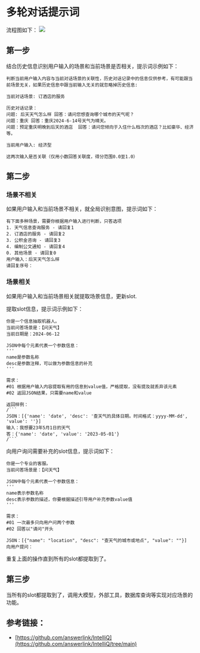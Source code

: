 # 多轮对话提示词


流程图如下：
![](https://danerlt-1258802437.cos.ap-chongqing.myqcloud.com/images/slot_multi-turn-flow.png)

## 第一步

结合历史信息识别用户输入的场景和当前场景是否相关，提示词示例如下：


```text
判断当前用户输入内容与当前对话场景的关联性，历史对话记录中的信息仅供参考，有可能跟当前场景无关，如果历史信息中跟当前输入无关的就忽略掉历史信息:

当前对话场景: 订酒店的服务

历史对话记录：
问题: 后天天气怎么样 回答：请问您想查询哪个城市的天气呢？
问题：重庆 回答：重庆2024-6-14号天气为晴天。
问题：预定重庆明晚到后天的酒店  回答：请问您倾向于入住什么档次的酒店？比如豪华、经济等。

当前用户输入: 经济型

这两次输入是否关联（仅用小数回答关联度，得分范围0.0至1.0）

```

## 第二步

### 场景不相关
如果用户输入和当前场景不相关，就全局识别意图，提示词如下：


```text
有下面多种场景，需要你根据用户输入进行判断，只答选项
1. 天气信息查询服务 - 请回复1
2. 订酒店的服务 - 请回复2
3. 公积金咨询 - 请回复3
4. 编制公文通知 - 请回复4
0. 其他场景 - 请回复0
用户输入：后天天气怎么样
请回复序号：
```

### 场景相关

如果用户输入和当前场景相关就提取场景信息，更新slot.

提取slot信息，提示词示例如下：

```text
你是一个信息抽取机器人。
当前问答场景是：【问天气】
当前日期是：2024-06-12

JSON中每个元素代表一个参数信息：
'''
name是参数名称
desc是参数注释，可以做为参数信息的补充
'''

需求：
#01 根据用户输入内容提取有用的信息到value值，严格提取，没有提及就丢弃该元素
#02 返回JSON结果，只需要name和value

返回样例：
/```
JSON：[{'name': 'date', 'desc': '查天气的具体日期。时间格式：yyyy-MM-dd', 'value': ''}]
输入：我想要23年5月1日的天气
答：{'name': 'date', 'value': '2023-05-01'}
/```
```

向用户询问需要补充的slot信息，提示词如下：

```text
你是一个专业的客服。
当前问答场景是：【问天气】

JSON中每个元素代表一个参数信息：
'''
name表示参数名称
desc表示参数的描述，你要根据描述引导用户补充参数value值
'''

需求：
#01 一次最多只向用户问两个参数
#02 回答以"请问"开头

JSON：[{"name": "location", "desc": "查天气的城市或地点", "value": ""}]
向用户提问：
```

重复上面的操作直到所有的slot都提取到了。


## 第三步

当所有的slot都提取到了，调用大模型，外部工具，数据库查询等实现对应场景的功能。



## 参考链接：

- [https://github.com/answerlink/IntelliQ](https://github.com/answerlink/IntelliQ/tree/main)
